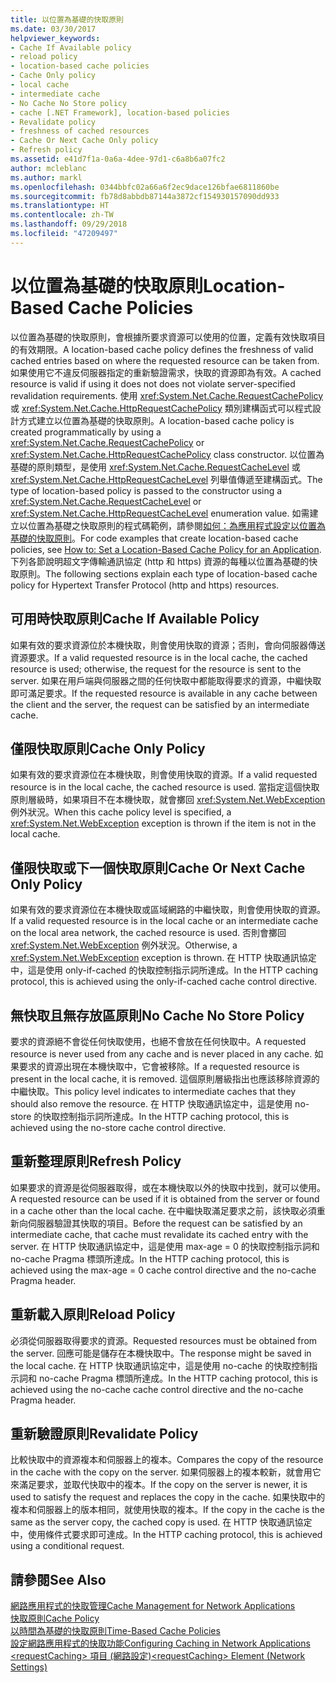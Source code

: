 ```yaml
---
title: 以位置為基礎的快取原則
ms.date: 03/30/2017
helpviewer_keywords:
- Cache If Available policy
- reload policy
- location-based cache policies
- Cache Only policy
- local cache
- intermediate cache
- No Cache No Store policy
- cache [.NET Framework], location-based policies
- Revalidate policy
- freshness of cached resources
- Cache Or Next Cache Only policy
- Refresh policy
ms.assetid: e41d7f1a-0a6a-4dee-97d1-c6a8b6a07fc2
author: mcleblanc
ms.author: markl
ms.openlocfilehash: 0344bbfc02a66a6f2ec9dace126bfae6811860be
ms.sourcegitcommit: fb78d8abbdb87144a3872cf154930157090dd933
ms.translationtype: HT
ms.contentlocale: zh-TW
ms.lasthandoff: 09/29/2018
ms.locfileid: "47209497"
---
```

# <a name="location-based-cache-policies"></a><span data-ttu-id="6eabb-102">以位置為基礎的快取原則</span><span class="sxs-lookup"><span data-stu-id="6eabb-102">Location-Based Cache Policies</span></span>
<span data-ttu-id="6eabb-103">以位置為基礎的快取原則，會根據所要求資源可以使用的位置，定義有效快取項目的有效期限。</span><span class="sxs-lookup"><span data-stu-id="6eabb-103">A location-based cache policy defines the freshness of valid cached entries based on where the requested resource can be taken from.</span></span> <span data-ttu-id="6eabb-104">如果使用它不違反伺服器指定的重新驗證需求，快取的資源即為有效。</span><span class="sxs-lookup"><span data-stu-id="6eabb-104">A cached resource is valid if using it does not does not violate server-specified revalidation requirements.</span></span> <span data-ttu-id="6eabb-105">使用 <xref:System.Net.Cache.RequestCachePolicy> 或 <xref:System.Net.Cache.HttpRequestCachePolicy> 類別建構函式可以程式設計方式建立以位置為基礎的快取原則。</span><span class="sxs-lookup"><span data-stu-id="6eabb-105">A location-based cache policy is created programmatically by using a <xref:System.Net.Cache.RequestCachePolicy> or <xref:System.Net.Cache.HttpRequestCachePolicy> class constructor.</span></span> <span data-ttu-id="6eabb-106">以位置為基礎的原則類型，是使用 <xref:System.Net.Cache.RequestCacheLevel> 或 <xref:System.Net.Cache.HttpRequestCacheLevel> 列舉值傳遞至建構函式。</span><span class="sxs-lookup"><span data-stu-id="6eabb-106">The type of location-based policy is passed to the constructor using a <xref:System.Net.Cache.RequestCacheLevel> or <xref:System.Net.Cache.HttpRequestCacheLevel> enumeration value.</span></span> <span data-ttu-id="6eabb-107">如需建立以位置為基礎之快取原則的程式碼範例，請參閱[如何：為應用程式設定以位置為基礎的快取原則](../../../docs/framework/network-programming/how-to-set-a-location-based-cache-policy-for-an-application.md)。</span><span class="sxs-lookup"><span data-stu-id="6eabb-107">For code examples that create location-based cache policies, see [How to: Set a Location-Based Cache Policy for an Application](../../../docs/framework/network-programming/how-to-set-a-location-based-cache-policy-for-an-application.md).</span></span> <span data-ttu-id="6eabb-108">下列各節說明超文字傳輸通訊協定 (http 和 https) 資源的每種以位置為基礎的快取原則。</span><span class="sxs-lookup"><span data-stu-id="6eabb-108">The following sections explain each type of location-based cache policy for Hypertext Transfer Protocol (http and https) resources.</span></span>  
  
## <a name="cache-if-available-policy"></a><span data-ttu-id="6eabb-109">可用時快取原則</span><span class="sxs-lookup"><span data-stu-id="6eabb-109">Cache If Available Policy</span></span>  
 <span data-ttu-id="6eabb-110">如果有效的要求資源位於本機快取，則會使用快取的資源；否則，會向伺服器傳送資源要求。</span><span class="sxs-lookup"><span data-stu-id="6eabb-110">If a valid requested resource is in the local cache, the cached resource is used; otherwise, the request for the resource is sent to the server.</span></span> <span data-ttu-id="6eabb-111">如果在用戶端與伺服器之間的任何快取中都能取得要求的資源，中繼快取即可滿足要求。</span><span class="sxs-lookup"><span data-stu-id="6eabb-111">If the requested resource is available in any cache between the client and the server, the request can be satisfied by an intermediate cache.</span></span>  
  
## <a name="cache-only-policy"></a><span data-ttu-id="6eabb-112">僅限快取原則</span><span class="sxs-lookup"><span data-stu-id="6eabb-112">Cache Only Policy</span></span>  
 <span data-ttu-id="6eabb-113">如果有效的要求資源位在本機快取，則會使用快取的資源。</span><span class="sxs-lookup"><span data-stu-id="6eabb-113">If a valid requested resource is in the local cache, the cached resource is used.</span></span> <span data-ttu-id="6eabb-114">當指定這個快取原則層級時，如果項目不在本機快取，就會擲回 <xref:System.Net.WebException> 例外狀況。</span><span class="sxs-lookup"><span data-stu-id="6eabb-114">When this cache policy level is specified, a <xref:System.Net.WebException> exception is thrown if the item is not in the local cache.</span></span>  
  
## <a name="cache-or-next-cache-only-policy"></a><span data-ttu-id="6eabb-115">僅限快取或下一個快取原則</span><span class="sxs-lookup"><span data-stu-id="6eabb-115">Cache Or Next Cache Only Policy</span></span>  
 <span data-ttu-id="6eabb-116">如果有效的要求資源位在本機快取或區域網路的中繼快取，則會使用快取的資源。</span><span class="sxs-lookup"><span data-stu-id="6eabb-116">If a valid requested resource is in the local cache or an intermediate cache on the local area network, the cached resource is used.</span></span> <span data-ttu-id="6eabb-117">否則會擲回 <xref:System.Net.WebException> 例外狀況。</span><span class="sxs-lookup"><span data-stu-id="6eabb-117">Otherwise, a <xref:System.Net.WebException> exception is thrown.</span></span> <span data-ttu-id="6eabb-118">在 HTTP 快取通訊協定中，這是使用 only-if-cached 的快取控制指示詞所達成。</span><span class="sxs-lookup"><span data-stu-id="6eabb-118">In the HTTP caching protocol, this is achieved using the only-if-cached cache control directive.</span></span>  
  
## <a name="no-cache-no-store-policy"></a><span data-ttu-id="6eabb-119">無快取且無存放區原則</span><span class="sxs-lookup"><span data-stu-id="6eabb-119">No Cache No Store Policy</span></span>  
 <span data-ttu-id="6eabb-120">要求的資源絕不會從任何快取使用，也絕不會放在任何快取中。</span><span class="sxs-lookup"><span data-stu-id="6eabb-120">A requested resource is never used from any cache and is never placed in any cache.</span></span> <span data-ttu-id="6eabb-121">如果要求的資源出現在本機快取中，它會被移除。</span><span class="sxs-lookup"><span data-stu-id="6eabb-121">If a requested resource is present in the local cache, it is removed.</span></span> <span data-ttu-id="6eabb-122">這個原則層級指出也應該移除資源的中繼快取。</span><span class="sxs-lookup"><span data-stu-id="6eabb-122">This policy level indicates to intermediate caches that they should also remove the resource.</span></span> <span data-ttu-id="6eabb-123">在 HTTP 快取通訊協定中，這是使用 no-store 的快取控制指示詞所達成。</span><span class="sxs-lookup"><span data-stu-id="6eabb-123">In the HTTP caching protocol, this is achieved using the no-store cache control directive.</span></span>  
  
## <a name="refresh-policy"></a><span data-ttu-id="6eabb-124">重新整理原則</span><span class="sxs-lookup"><span data-stu-id="6eabb-124">Refresh Policy</span></span>  
 <span data-ttu-id="6eabb-125">如果要求的資源是從伺服器取得，或在本機快取以外的快取中找到，就可以使用。</span><span class="sxs-lookup"><span data-stu-id="6eabb-125">A requested resource can be used if it is obtained from the server or found in a cache other than the local cache.</span></span> <span data-ttu-id="6eabb-126">在中繼快取滿足要求之前，該快取必須重新向伺服器驗證其快取的項目。</span><span class="sxs-lookup"><span data-stu-id="6eabb-126">Before the request can be satisfied by an intermediate cache, that cache must revalidate its cached entry with the server.</span></span> <span data-ttu-id="6eabb-127">在 HTTP 快取通訊協定中，這是使用 max-age = 0 的快取控制指示詞和 no-cache Pragma 標頭所達成。</span><span class="sxs-lookup"><span data-stu-id="6eabb-127">In the HTTP caching protocol, this is achieved using the max-age = 0 cache control directive and the no-cache Pragma header.</span></span>  
  
## <a name="reload-policy"></a><span data-ttu-id="6eabb-128">重新載入原則</span><span class="sxs-lookup"><span data-stu-id="6eabb-128">Reload Policy</span></span>  
 <span data-ttu-id="6eabb-129">必須從伺服器取得要求的資源。</span><span class="sxs-lookup"><span data-stu-id="6eabb-129">Requested resources must be obtained from the server.</span></span> <span data-ttu-id="6eabb-130">回應可能是儲存在本機快取中。</span><span class="sxs-lookup"><span data-stu-id="6eabb-130">The response might be saved in the local cache.</span></span> <span data-ttu-id="6eabb-131">在 HTTP 快取通訊協定中，這是使用 no-cache 的快取控制指示詞和 no-cache Pragma 標頭所達成。</span><span class="sxs-lookup"><span data-stu-id="6eabb-131">In the HTTP caching protocol, this is achieved using the no-cache cache control directive and the no-cache Pragma header.</span></span>  
  
## <a name="revalidate-policy"></a><span data-ttu-id="6eabb-132">重新驗證原則</span><span class="sxs-lookup"><span data-stu-id="6eabb-132">Revalidate Policy</span></span>  
 <span data-ttu-id="6eabb-133">比較快取中的資源複本和伺服器上的複本。</span><span class="sxs-lookup"><span data-stu-id="6eabb-133">Compares the copy of the resource in the cache with the copy on the server.</span></span> <span data-ttu-id="6eabb-134">如果伺服器上的複本較新，就會用它來滿足要求，並取代快取中的複本。</span><span class="sxs-lookup"><span data-stu-id="6eabb-134">If the copy on the server is newer, it is used to satisfy the request and replaces the copy in the cache.</span></span> <span data-ttu-id="6eabb-135">如果快取中的複本和伺服器上的版本相同，就使用快取的複本。</span><span class="sxs-lookup"><span data-stu-id="6eabb-135">If the copy in the cache is the same as the server copy, the cached copy is used.</span></span> <span data-ttu-id="6eabb-136">在 HTTP 快取通訊協定中，使用條件式要求即可達成。</span><span class="sxs-lookup"><span data-stu-id="6eabb-136">In the HTTP caching protocol, this is achieved using a conditional request.</span></span>  
  
## <a name="see-also"></a><span data-ttu-id="6eabb-137">請參閱</span><span class="sxs-lookup"><span data-stu-id="6eabb-137">See Also</span></span>  
 [<span data-ttu-id="6eabb-138">網路應用程式的快取管理</span><span class="sxs-lookup"><span data-stu-id="6eabb-138">Cache Management for Network Applications</span></span>](../../../docs/framework/network-programming/cache-management-for-network-applications.md)  
 [<span data-ttu-id="6eabb-139">快取原則</span><span class="sxs-lookup"><span data-stu-id="6eabb-139">Cache Policy</span></span>](../../../docs/framework/network-programming/cache-policy.md)  
 [<span data-ttu-id="6eabb-140">以時間為基礎的快取原則</span><span class="sxs-lookup"><span data-stu-id="6eabb-140">Time-Based Cache Policies</span></span>](../../../docs/framework/network-programming/time-based-cache-policies.md)  
 [<span data-ttu-id="6eabb-141">設定網路應用程式的快取功能</span><span class="sxs-lookup"><span data-stu-id="6eabb-141">Configuring Caching in Network Applications</span></span>](../../../docs/framework/network-programming/configuring-caching-in-network-applications.md)  
 [<span data-ttu-id="6eabb-142">\<requestCaching> 項目 (網路設定)</span><span class="sxs-lookup"><span data-stu-id="6eabb-142">\<requestCaching> Element (Network Settings)</span></span>](../../../docs/framework/configure-apps/file-schema/network/requestcaching-element-network-settings.md)
